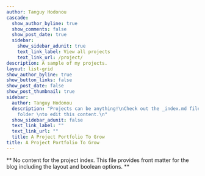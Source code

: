 ```yaml
---
author: Tanguy Hodonou
cascade:
  show_author_byline: true
  show_comments: false
  show_post_date: true
  sidebar:
    show_sidebar_adunit: true
    text_link_label: View all projects
    text_link_url: /project/
description: A sample of my projects.
layout: list-grid
show_author_byline: true
show_button_links: false
show_post_date: false
show_post_thumbnail: true
sidebar:
  author: Tanguy Hodonou
  description: "Projects can be anything!\nCheck out the _index.md file in the /project
    folder \nto edit this content.\n"
  show_sidebar_adunit: false
  text_link_label: ""
  text_link_url: ""
  title: A Project Portfolio To Grow
title: A Project Portfolio To Grow
---
```


** No content for the project index. This file provides front matter for the blog including the layout and boolean options. **
